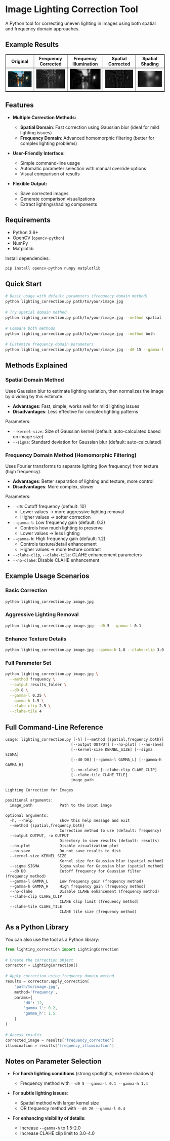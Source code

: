 # Image Lighting Correction Tool

A Python tool for correcting uneven lighting in images using both spatial and frequency domain approaches.

## Example Results

<table border="1" cellpadding="8">
  <tr>
    <th>Original</th>
    <th>Frequency Corrected</th>
    <th>Frequency Illumination</th>
    <th>Spatial Corrected</th>
    <th>Spatial Shading</th>
  </tr>
  <tr>
    <td><img src="sample.jpg" alt="Original" width="300"></td>
    <td><img src="results/sample_frequency_corrected.png" alt="Frequency Corrected" width="300"></td>
    <td><img src="results/sample_frequency_illumination.png" alt="Frequency Illumination" width="300"></td>
    <td><img src="results/sample_spatial_corrected.png" alt="Spatial Corrected" width="300"></td>
    <td><img src="results/sample_spatial_shading.png" alt="Spatial Shading" width="300"></td>
  </tr>
</table>

## Features

- **Multiple Correction Methods:**
  - **Spatial Domain**: Fast correction using Gaussian blur (ideal for mild lighting issues)
  - **Frequency Domain**: Advanced homomorphic filtering (better for complex lighting problems)

- **User-Friendly Interface:**
  - Simple command-line usage
  - Automatic parameter selection with manual override options
  - Visual comparison of results

- **Flexible Output:**
  - Save corrected images
  - Generate comparison visualizations
  - Extract lighting/shading components

## Requirements

- Python 3.6+
- OpenCV (`opencv-python`)
- NumPy
- Matplotlib

Install dependencies:

```bash
pip install opencv-python numpy matplotlib
```

## Quick Start

```bash
# Basic usage with default parameters (frequency domain method)
python lighting_correction.py path/to/your/image.jpg

# Try spatial domain method
python lighting_correction.py path/to/your/image.jpg --method spatial

# Compare both methods
python lighting_correction.py path/to/your/image.jpg --method both

# Customize frequency domain parameters
python lighting_correction.py path/to/your/image.jpg --d0 15 --gamma-l 0.2 --gamma-h 1.5
```

## Methods Explained

### Spatial Domain Method

Uses Gaussian blur to estimate lighting variation, then normalizes the image by dividing by this estimate.

- **Advantages**: Fast, simple, works well for mild lighting issues
- **Disadvantages**: Less effective for complex lighting patterns

Parameters:
- `--kernel-size`: Size of Gaussian kernel (default: auto-calculated based on image size)
- `--sigma`: Standard deviation for Gaussian blur (default: auto-calculated)

### Frequency Domain Method (Homomorphic Filtering)

Uses Fourier transforms to separate lighting (low frequency) from texture (high frequency).

- **Advantages**: Better separation of lighting and texture, more control
- **Disadvantages**: More complex, slower

Parameters:
- `--d0`: Cutoff frequency (default: 10)
  - Lower values → more aggressive lighting removal
  - Higher values → softer correction
- `--gamma-l`: Low frequency gain (default: 0.3)
  - Controls how much lighting to preserve
  - Lower values → less lighting
- `--gamma-h`: High frequency gain (default: 1.2)
  - Controls texture/detail enhancement
  - Higher values → more texture contrast
- `--clahe-clip`, `--clahe-tile`: CLAHE enhancement parameters
- `--no-clahe`: Disable CLAHE enhancement

## Example Usage Scenarios

### Basic Correction

```bash
python lighting_correction.py image.jpg
```

### Aggressive Lighting Removal

```bash
python lighting_correction.py image.jpg --d0 5 --gamma-l 0.1
```

### Enhance Texture Details

```bash
python lighting_correction.py image.jpg --gamma-h 1.8 --clahe-clip 3.0
```

### Full Parameter Set

```bash
python lighting_correction.py image.jpg \
  --method frequency \
  --output results_folder \
  --d0 8 \
  --gamma-l 0.25 \
  --gamma-h 1.5 \
  --clahe-clip 2.5 \
  --clahe-tile 4
```

## Full Command-Line Reference

```
usage: lighting_correction.py [-h] [--method {spatial,frequency,both}]
                             [--output OUTPUT] [--no-plot] [--no-save]
                             [--kernel-size KERNEL_SIZE] [--sigma SIGMA]
                             [--d0 D0] [--gamma-l GAMMA_L] [--gamma-h GAMMA_H]
                             [--no-clahe] [--clahe-clip CLAHE_CLIP]
                             [--clahe-tile CLAHE_TILE]
                             image_path

Lighting Correction for Images

positional arguments:
  image_path            Path to the input image

optional arguments:
  -h, --help            show this help message and exit
  --method {spatial,frequency,both}
                        Correction method to use (default: frequency)
  --output OUTPUT, -o OUTPUT
                        Directory to save results (default: results)
  --no-plot             Disable visualization plot
  --no-save             Do not save results to disk
  --kernel-size KERNEL_SIZE
                        Kernel size for Gaussian blur (spatial method)
  --sigma SIGMA         Sigma value for Gaussian blur (spatial method)
  --d0 D0               Cutoff frequency for Gaussian filter (frequency method)
  --gamma-l GAMMA_L     Low frequency gain (frequency method)
  --gamma-h GAMMA_H     High frequency gain (frequency method)
  --no-clahe            Disable CLAHE enhancement (frequency method)
  --clahe-clip CLAHE_CLIP
                        CLAHE clip limit (frequency method)
  --clahe-tile CLAHE_TILE
                        CLAHE tile size (frequency method)
```

## As a Python Library

You can also use the tool as a Python library:

```python
from lighting_correction import LightingCorrection

# Create the correction object
corrector = LightingCorrection()

# Apply correction using frequency domain method
results = corrector.apply_correction(
    'path/to/image.jpg',
    method='frequency',
    params={
        'd0': 12,
        'gamma_l': 0.2,
        'gamma_h': 1.5
    }
)

# Access results
corrected_image = results['frequency_corrected']
illumination = results['frequency_illumination']
```

## Notes on Parameter Selection

- For **harsh lighting conditions** (strong spotlights, extreme shadows):
  - Frequency method with `--d0 5 --gamma-l 0.1 --gamma-h 1.4`

- For **subtle lighting issues**:
  - Spatial method with larger kernel size
  - OR frequency method with `--d0 20 --gamma-l 0.4`

- For **enhancing visibility of details**:
  - Increase `--gamma-h` to 1.5-2.0
  - Increase CLAHE clip limit to 3.0-4.0
